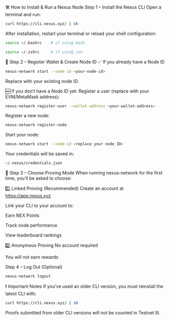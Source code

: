 🛠️ How to Install & Run a Nexus Node
Step 1 – Install the Nexus CLI
Open a terminal and run:

```bash
curl https://cli.nexus.xyz/ | sh
```
After installation, restart your terminal or reload your shell configuration:

```bash
source ~/.bashrc    # if using bash
```
```bash
source ~/.zshrc     # if using zsh
```
🔐 Step 2 – Register Wallet & Create Node ID
✅ If you already have a Node ID

```bash
nexus-network start --node-id <your-node-id>
```
Replace <your-node-id> with your existing node ID.

🆕 If you don’t have a Node ID yet:
Register a user (replace <your-wallet-address> with your EVM/MetaMask address):

```bash
nexus-network register-user --wallet-address <your-wallet-address>
```
Register a new node:
```bash
nexus-network register-node
```
Start your node:


```bash
nexus-network start --node-id <replace your node ID>
```
Your credentials will be saved in:

```bash
~/.nexus/credentials.json
```
🧾 Step 3 – Choose Proving Mode
When running nexus-network for the first time, you’ll be asked to choose:

1️⃣ Linked Proving (Recommended)
Create an account at https://app.nexus.xyz

Link your CLI to your account to:

Earn NEX Points

Track node performance

View leaderboard rankings

2️⃣ Anonymous Proving
No account required

You will not earn rewards

Step 4 – Log Out (Optional)

```bash
nexus-network logout
```
❗ Important Notes
If you’ve used an older CLI version, you must reinstall the latest CLI with:

```bash
curl https://cli.nexus.xyz/ | sh
```



Proofs submitted from older CLI versions will not be counted in Testnet III.
